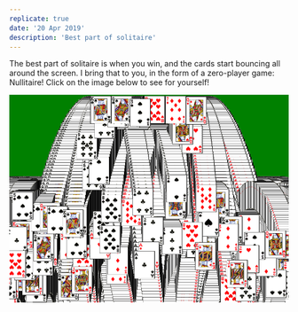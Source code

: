 ```yaml
---
replicate: true
date: '20 Apr 2019'
description: 'Best part of solitaire'
---
```


The best part of solitaire is when you win, and the cards start bouncing all around the screen. I bring that to you, in the form of a zero-player game: Nullitaire! Click on the image below to see for yourself!

[![Thumbnail](/resources/assets/misc/nullitaire.png)](/demos/nullitaire)